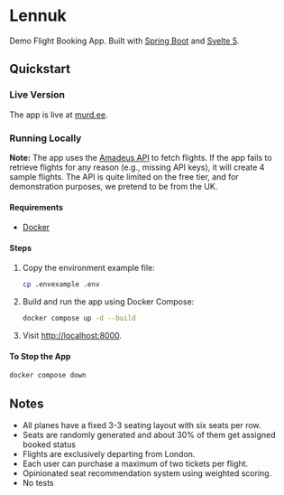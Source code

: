 # Lennuk

Demo Flight Booking App. Built with [Spring Boot](https://spring.io/projects/spring-boot) and [Svelte 5](https://svelte.dev/docs/svelte/overview).

## Quickstart

### Live Version

The app is live at [murd.ee](https://murd.ee).

### Running Locally

**Note:** The app uses the [Amadeus API](https://developers.amadeus.com/) to fetch flights. If the app fails to retrieve flights for any reason (e.g., missing API keys), it will create 4 sample flights. The API is quite limited on the free tier, and for demonstration purposes, we pretend to be from the UK.

#### Requirements

- [Docker](https://docs.docker.com/get-started/get-docker/)

#### Steps

1. Copy the environment example file:

   ```bash
   cp .envexample .env
   ```

2. Build and run the app using Docker Compose:

   ```bash
   docker compose up -d --build
   ```

3. Visit [http://localhost:8000](http://localhost:8000).

#### To Stop the App

```bash
docker compose down
```

## Notes

- All planes have a fixed 3-3 seating layout with six seats per row.
- Seats are randomly generated and about 30% of them get assigned booked status
- Flights are exclusively departing from London.
- Each user can purchase a maximum of two tickets per flight.
- Opinionated seat recommendation system using weighted scoring.
- No tests
